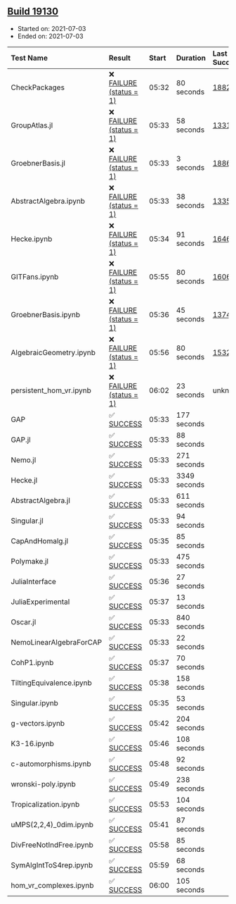 ## [Build 19130](https://oscarci.mathematik.uni-kl.de/job/oscar/19130/)

* Started on: 2021-07-03
* Ended on: 2021-07-03

| Test Name    | Result | Start | Duration | Last Success | First Failure |
|:-------------|:-------|:------|:---------|:-------------|:--------------|
| CheckPackages | ❌ [FAILURE (status = 1)](https://oscarci.mathematik.uni-kl.de/job/oscar/19130/artifact/logs/build-19130/CheckPackages.log) | 05:32 | 80 seconds | [18822](https://oscarci.mathematik.uni-kl.de/job/oscar/18822/) | [18823](https://oscarci.mathematik.uni-kl.de/job/oscar/18823/) |
| GroupAtlas.jl | ❌ [FAILURE (status = 1)](https://oscarci.mathematik.uni-kl.de/job/oscar/19130/artifact/logs/build-19130/GroupAtlas.jl.log) | 05:33 | 58 seconds | [13311](https://oscarci.mathematik.uni-kl.de/job/oscar/13311/) | [13312](https://oscarci.mathematik.uni-kl.de/job/oscar/13312/) |
| GroebnerBasis.jl | ❌ [FAILURE (status = 1)](https://oscarci.mathematik.uni-kl.de/job/oscar/19130/artifact/logs/build-19130/GroebnerBasis.jl.log) | 05:33 | 3 seconds | [18864](https://oscarci.mathematik.uni-kl.de/job/oscar/18864/) | [18865](https://oscarci.mathematik.uni-kl.de/job/oscar/18865/) |
| AbstractAlgebra.ipynb | ❌ [FAILURE (status = 1)](https://oscarci.mathematik.uni-kl.de/job/oscar/19130/artifact/logs/build-19130/AbstractAlgebra.ipynb.log) | 05:33 | 38 seconds | [13355](https://oscarci.mathematik.uni-kl.de/job/oscar/13355/) | [13356](https://oscarci.mathematik.uni-kl.de/job/oscar/13356/) |
| Hecke.ipynb | ❌ [FAILURE (status = 1)](https://oscarci.mathematik.uni-kl.de/job/oscar/19130/artifact/logs/build-19130/Hecke.ipynb.log) | 05:34 | 91 seconds | [16463](https://oscarci.mathematik.uni-kl.de/job/oscar/16463/) | [16464](https://oscarci.mathematik.uni-kl.de/job/oscar/16464/) |
| GITFans.ipynb | ❌ [FAILURE (status = 1)](https://oscarci.mathematik.uni-kl.de/job/oscar/19130/artifact/logs/build-19130/GITFans.ipynb.log) | 05:55 | 80 seconds | [16068](https://oscarci.mathematik.uni-kl.de/job/oscar/16068/) | [16069](https://oscarci.mathematik.uni-kl.de/job/oscar/16069/) |
| GroebnerBasis.ipynb | ❌ [FAILURE (status = 1)](https://oscarci.mathematik.uni-kl.de/job/oscar/19130/artifact/logs/build-19130/GroebnerBasis.ipynb.log) | 05:36 | 45 seconds | [13748](https://oscarci.mathematik.uni-kl.de/job/oscar/13748/) | [13749](https://oscarci.mathematik.uni-kl.de/job/oscar/13749/) |
| AlgebraicGeometry.ipynb | ❌ [FAILURE (status = 1)](https://oscarci.mathematik.uni-kl.de/job/oscar/19130/artifact/logs/build-19130/AlgebraicGeometry.ipynb.log) | 05:56 | 80 seconds | [15322](https://oscarci.mathematik.uni-kl.de/job/oscar/15322/) | [15323](https://oscarci.mathematik.uni-kl.de/job/oscar/15323/) |
| persistent_hom_vr.ipynb | ❌ [FAILURE (status = 1)](https://oscarci.mathematik.uni-kl.de/job/oscar/19130/artifact/logs/build-19130/persistent_hom_vr.ipynb.log) | 06:02 | 23 seconds | unknown | unknown |
| GAP | ✅ [SUCCESS](https://oscarci.mathematik.uni-kl.de/job/oscar/19130/artifact/logs/build-19130/GAP.log) | 05:33 | 177 seconds |  |  |
| GAP.jl | ✅ [SUCCESS](https://oscarci.mathematik.uni-kl.de/job/oscar/19130/artifact/logs/build-19130/GAP.jl.log) | 05:33 | 88 seconds |  |  |
| Nemo.jl | ✅ [SUCCESS](https://oscarci.mathematik.uni-kl.de/job/oscar/19130/artifact/logs/build-19130/Nemo.jl.log) | 05:33 | 271 seconds |  |  |
| Hecke.jl | ✅ [SUCCESS](https://oscarci.mathematik.uni-kl.de/job/oscar/19130/artifact/logs/build-19130/Hecke.jl.log) | 05:33 | 3349 seconds |  |  |
| AbstractAlgebra.jl | ✅ [SUCCESS](https://oscarci.mathematik.uni-kl.de/job/oscar/19130/artifact/logs/build-19130/AbstractAlgebra.jl.log) | 05:33 | 611 seconds |  |  |
| Singular.jl | ✅ [SUCCESS](https://oscarci.mathematik.uni-kl.de/job/oscar/19130/artifact/logs/build-19130/Singular.jl.log) | 05:33 | 94 seconds |  |  |
| CapAndHomalg.jl | ✅ [SUCCESS](https://oscarci.mathematik.uni-kl.de/job/oscar/19130/artifact/logs/build-19130/CapAndHomalg.jl.log) | 05:35 | 85 seconds |  |  |
| Polymake.jl | ✅ [SUCCESS](https://oscarci.mathematik.uni-kl.de/job/oscar/19130/artifact/logs/build-19130/Polymake.jl.log) | 05:33 | 475 seconds |  |  |
| JuliaInterface | ✅ [SUCCESS](https://oscarci.mathematik.uni-kl.de/job/oscar/19130/artifact/logs/build-19130/JuliaInterface.log) | 05:36 | 27 seconds |  |  |
| JuliaExperimental | ✅ [SUCCESS](https://oscarci.mathematik.uni-kl.de/job/oscar/19130/artifact/logs/build-19130/JuliaExperimental.log) | 05:37 | 13 seconds |  |  |
| Oscar.jl | ✅ [SUCCESS](https://oscarci.mathematik.uni-kl.de/job/oscar/19130/artifact/logs/build-19130/Oscar.jl.log) | 05:33 | 840 seconds |  |  |
| NemoLinearAlgebraForCAP | ✅ [SUCCESS](https://oscarci.mathematik.uni-kl.de/job/oscar/19130/artifact/logs/build-19130/NemoLinearAlgebraForCAP.log) | 05:33 | 22 seconds |  |  |
| CohP1.ipynb | ✅ [SUCCESS](https://oscarci.mathematik.uni-kl.de/job/oscar/19130/artifact/logs/build-19130/CohP1.ipynb.log) | 05:37 | 70 seconds |  |  |
| TiltingEquivalence.ipynb | ✅ [SUCCESS](https://oscarci.mathematik.uni-kl.de/job/oscar/19130/artifact/logs/build-19130/TiltingEquivalence.ipynb.log) | 05:38 | 158 seconds |  |  |
| Singular.ipynb | ✅ [SUCCESS](https://oscarci.mathematik.uni-kl.de/job/oscar/19130/artifact/logs/build-19130/Singular.ipynb.log) | 05:35 | 53 seconds |  |  |
| g-vectors.ipynb | ✅ [SUCCESS](https://oscarci.mathematik.uni-kl.de/job/oscar/19130/artifact/logs/build-19130/g-vectors.ipynb.log) | 05:42 | 204 seconds |  |  |
| K3-16.ipynb | ✅ [SUCCESS](https://oscarci.mathematik.uni-kl.de/job/oscar/19130/artifact/logs/build-19130/K3-16.ipynb.log) | 05:46 | 108 seconds |  |  |
| c-automorphisms.ipynb | ✅ [SUCCESS](https://oscarci.mathematik.uni-kl.de/job/oscar/19130/artifact/logs/build-19130/c-automorphisms.ipynb.log) | 05:48 | 92 seconds |  |  |
| wronski-poly.ipynb | ✅ [SUCCESS](https://oscarci.mathematik.uni-kl.de/job/oscar/19130/artifact/logs/build-19130/wronski-poly.ipynb.log) | 05:49 | 238 seconds |  |  |
| Tropicalization.ipynb | ✅ [SUCCESS](https://oscarci.mathematik.uni-kl.de/job/oscar/19130/artifact/logs/build-19130/Tropicalization.ipynb.log) | 05:53 | 104 seconds |  |  |
| uMPS(2,2,4)_0dim.ipynb | ✅ [SUCCESS](https://oscarci.mathematik.uni-kl.de/job/oscar/19130/artifact/logs/build-19130/uMPS-2-2-4-_0dim.ipynb.log) | 05:41 | 87 seconds |  |  |
| DivFreeNotIndFree.ipynb | ✅ [SUCCESS](https://oscarci.mathematik.uni-kl.de/job/oscar/19130/artifact/logs/build-19130/DivFreeNotIndFree.ipynb.log) | 05:58 | 85 seconds |  |  |
| SymAlgIntToS4rep.ipynb | ✅ [SUCCESS](https://oscarci.mathematik.uni-kl.de/job/oscar/19130/artifact/logs/build-19130/SymAlgIntToS4rep.ipynb.log) | 05:59 | 68 seconds |  |  |
| hom_vr_complexes.ipynb | ✅ [SUCCESS](https://oscarci.mathematik.uni-kl.de/job/oscar/19130/artifact/logs/build-19130/hom_vr_complexes.ipynb.log) | 06:00 | 105 seconds |  |  |
